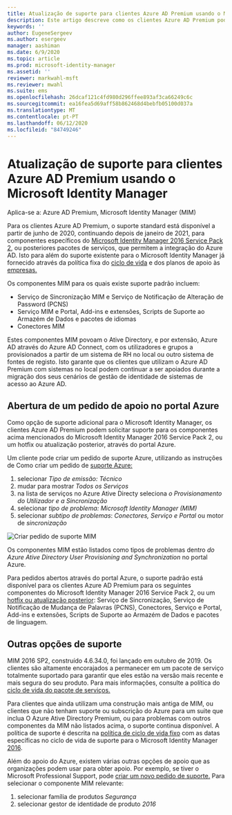```yaml
---
title: Atualização de suporte para clientes Azure AD Premium usando o Microsoft Identity Manager ; Microsoft Docs
description: Este artigo descreve como os clientes Azure AD Premium podem obter apoio após 21 de janeiro de 2021.
keywords: ''
author: EugeneSergeev
ms.author: esergeev
manager: aashiman
ms.date: 6/9/2020
ms.topic: article
ms.prod: microsoft-identity-manager
ms.assetid: ''
reviewer: markwahl-msft
ms.reviewer: mwahl
ms.suite: ems
ms.openlocfilehash: 26dcaf121c4fd980d296ffee893af3ca66249c6c
ms.sourcegitcommit: ea16fea5d69aff58b862468d4bebfb05100d037a
ms.translationtype: MT
ms.contentlocale: pt-PT
ms.lasthandoff: 06/12/2020
ms.locfileid: "84749246"
---
```

# <a name="support-update-for-azure-ad-premium-customers-using-microsoft-identity-manager"></a>Atualização de suporte para clientes Azure AD Premium usando o Microsoft Identity Manager

Aplica-se a: Azure AD Premium, Microsoft Identity Manager (MIM)

Para os clientes Azure AD Premium, o suporte standard está disponível a partir de junho de 2020, continuando depois de janeiro de 2021, para componentes específicos do [Microsoft Identity Manager 2016 Service Pack 2](https://docs.microsoft.com/microsoft-identity-manager/microsoft-identity-manager-2016), ou posteriores pacotes de serviços, que permitem a integração do Azure AD. Isto para além do suporte existente para o Microsoft Identity Manager já fornecido através da política fixa do [ciclo de vida](https://docs.microsoft.com//lifecycle/policies/fixed) e dos planos de apoio às [empresas.](https://support.microsoft.com/help/4341255)

Os componentes MIM para os quais existe suporte padrão incluem:
- Serviço de Sincronização MIM e Serviço de Notificação de Alteração de Password (PCNS)
- Serviço MIM e Portal, Add-ins e extensões, Scripts de Suporte ao Armazém de Dados e pacotes de idiomas
- Conectores MIM

Estes componentes MIM povoam o Ative Directory, e por extensão, Azure AD através do Azure AD Connect, com os utilizadores e grupos a provisionados a partir de um sistema de RH no local ou outro sistema de fontes de registo. Isto garante que os clientes que utilizam o Azure AD Premium com sistemas no local podem continuar a ser apoiados durante a migração dos seus cenários de gestão de identidade de sistemas de acesso ao Azure AD. 

## <a name="opening-a-support-request-in-the-azure-portal"></a>Abertura de um pedido de apoio no portal Azure

Como opção de suporte adicional para o Microsoft Identity Manager, os clientes Azure AD Premium podem solicitar suporte para os componentes acima mencionados do Microsoft Identity Manager 2016 Service Pack 2, ou um hotfix ou atualização posterior, através do portal Azure.

Um cliente pode criar um pedido de suporte Azure, utilizando as instruções de Como criar um pedido de [suporte Azure:](https://docs.microsoft.com/azure/azure-portal/supportability/how-to-create-azure-support-request)
1. selecionar *Tipo de emissão: Técnico*
1. mudar para mostrar *Todos os Serviços*
1. na lista de serviços no Azure Ative Directy seleciona *o Provisionamento do Utilizador e a Sincronização*
1. selecionar *tipo de problema: Microsoft Identity Manager (MIM)*
1. selecionar *subtipo de problemas*: *Conectores,* *Serviço e Portal* ou motor de *sincronização*

![Criar pedido de suporte MIM](media/azure-active-directory-new-support-request.png)

Os componentes MIM estão listados como tipos de problemas dentro *do Azure Ative Directory User Provisioning and Synchronization* no portal Azure.

Para pedidos abertos através do portal Azure, o suporte padrão está disponível para os clientes Azure AD Premium para os seguintes componentes do Microsoft Identity Manager 2016 Service Pack 2, ou um [hotfix ou atualização posterior](reference/version-history.md): Serviço de Sincronização, Serviço de Notificação de Mudança de Palavras (PCNS), Conectores, Serviço e Portal, Add-ins e extensões, Scripts de Suporte ao Armazém de Dados e pacotes de linguagem.

## <a name="other-support-options"></a>Outras opções de suporte

MIM 2016 SP2, construído 4.6.34.0, foi lançado em outubro de 2019. Os clientes são altamente encorajados a permanecer em um pacote de serviço totalmente suportado para garantir que eles estão na versão mais recente e mais segura do seu produto. Para mais informações, consulte a política do [ciclo de vida do pacote de serviços.](https://support.microsoft.com/help/17138)

Para clientes que ainda utilizam uma construção mais antiga de MIM, ou clientes que não tenham suporte ou subscrição do Azure para um suite que inclua O Azure Ative Directory Premium, ou para problemas com outros componentes da MIM não listados acima, o suporte continua disponível. A política de suporte é descrita na [política de ciclo de vida fixo](https://docs.microsoft.com/lifecycle/policies/fixed) com as datas específicas no ciclo de vida de suporte para o Microsoft Identity Manager [2016](https://support.microsoft.com/lifecycle/search?alpha=microsoft%20identity%20manager%202016).

Além do apoio do Azure, existem várias outras opções de apoio que as organizações podem usar para obter apoio. Por exemplo, se tiver o Microsoft Professional Support, pode [criar um novo pedido de suporte.](https://support.microsoft.com/supportforbusiness/productselection) Para selecionar o componente MIM relevante:
1. selecionar família de produtos *Segurança*
1. selecionar gestor de identidade de produto *2016*
